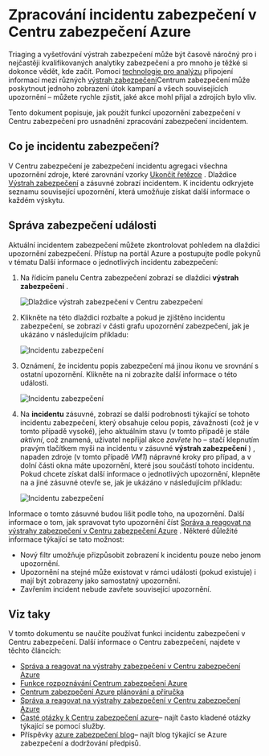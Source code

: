 <properties
   pageTitle="Zpracování incidentu zabezpečení v Centru zabezpečení Azure | Microsoft Azure"
   description="Tento dokument vám pomůže při používání funkcí Centrum zabezpečení Azure zpracovávání zabezpečení incidentem."
   services="security-center"
   documentationCenter="na"
   authors="YuriDio"
   manager="swadhwa"
   editor=""/>

<tags
   ms.service="security-center"
   ms.topic="hero-article"
   ms.devlang="na"
   ms.tgt_pltfrm="na"
   ms.workload="na"
   ms.date="10/18/2016"
   ms.author="yurid"/>

# <a name="handling-security-incident-in-azure-security-center"></a>Zpracování incidentu zabezpečení v Centru zabezpečení Azure 
Triaging a vyšetřování výstrah zabezpečení může být časově náročný pro i nejčastěji kvalifikovaných analytiky zabezpečení a pro mnoho je těžké si dokonce vědět, kde začít. Pomocí [technologie pro analýzu](security-center-detection-capabilities.md) připojení informací mezi různých [výstrah zabezpečení](security-center-managing-and-responding-alerts.md)Centrum zabezpečení může poskytnout jednoho zobrazení útok kampaní a všech souvisejících upozornění – můžete rychle zjistit, jaké akce mohl přijal a zdrojích bylo vliv.

Tento dokument popisuje, jak použít funkcí upozornění zabezpečení v Centru zabezpečení pro usnadnění zpracování zabezpečení incidentem.


## <a name="what-is-a-security-incident"></a>Co je incidentu zabezpečení?

V Centru zabezpečení je zabezpečení incidentu agregaci všechna upozornění zdroje, které zarovnání vzorky [Ukončit řetězce](https://blogs.technet.microsoft.com/office365security/addressing-your-cxos-top-five-cloud-security-concerns/) . Dlaždice [Výstrah zabezpečení](security-center-managing-and-responding-alerts.md) a zásuvné zobrazí incidentem. K incidentu odkryjete seznamu související upozornění, která umožňuje získat další informace o každém výskytu.

## <a name="managing-security-incidents"></a>Správa zabezpečení události

Aktuální incidentem zabezpečení můžete zkontrolovat pohledem na dlaždici upozornění zabezpečení. Přístup na portál Azure a postupujte podle pokynů v tématu Další informace o jednotlivých incidentu zabezpečení:

1. Na řídicím panelu Centra zabezpečení zobrazí se dlaždici **výstrah zabezpečení** .

    ![Dlaždice výstrah zabezpečení v Centru zabezpečení](./media/security-center-incident/security-center-incident-fig1.png)

2.  Klikněte na této dlaždici rozbalte a pokud je zjištěno incidentu zabezpečení, se zobrazí v části grafu upozornění zabezpečení, jak je ukázáno v následujícím příkladu:

    ![Incidentu zabezpečení](./media/security-center-incident/security-center-incident-fig2.png)

3.  Oznámení, že incidentu popis zabezpečení má jinou ikonu ve srovnání s ostatní upozornění. Klikněte na ni zobrazíte další informace o této události.

    ![Incidentu zabezpečení](./media/security-center-incident/security-center-incident-fig3.png)

4.  Na **incidentu** zásuvné, zobrazí se další podrobnosti týkající se tohoto incidentu zabezpečení, který obsahuje celou popis, závažnosti (což je v tomto případě vysoké), jeho aktuálním stavu (v tomto případě je stále *aktivní*, což znamená, uživatel nepřijal akce *zavřete* ho – stačí klepnutím pravým tlačítkem myši na incidentu v zásuvné **výstrah zabezpečení** ) , napaden zdroje (v tomto případě *VM1*) nápravné kroky pro případ, a v dolní části okna máte upozornění, které jsou součástí tohoto incidentu. Pokud chcete získat další informace o jednotlivých upozornění, klepněte na a jiné zásuvné otevře se, jak je ukázáno v následujícím příkladu:

    ![Incidentu zabezpečení](./media/security-center-incident/security-center-incident-fig4.png)

Informace o tomto zásuvné budou lišit podle toho, na upozornění. Další informace o tom, jak spravovat tyto upozornění číst [Správa a reagovat na výstrahy zabezpečení v Centru zabezpečení Azure](security-center-managing-and-responding-alerts.md) . Některé důležité informace týkající se tato možnost:

- Nový filtr umožňuje přizpůsobit zobrazení k incidentu pouze nebo jenom upozornění. 
- Upozornění na stejné může existovat v rámci události (pokud existuje) i mají být zobrazeny jako samostatný upozornění. 
- Zavřením incident nebude zavřete související upozornění.

## <a name="see-also"></a>Viz taky

V tomto dokumentu se naučíte používat funkci incidentu zabezpečení v Centru zabezpečení. Další informace o Centru zabezpečení, najdete v těchto článcích:

- [Správa a reagovat na výstrahy zabezpečení v Centru zabezpečení Azure](security-center-managing-and-responding-alerts.md)
- [Funkce rozpoznávání Centrum zabezpečení Azure](security-center-detection-capabilities.md)
- [Centrum zabezpečení Azure plánování a příručka](security-center-planning-and-operations-guide.md)
- [Správa a reagovat na výstrahy zabezpečení v Centru zabezpečení Azure](security-center-managing-and-responding-alerts.md)
- [Časté otázky k Centru zabezpečení azure](security-center-faq.md)– najít často kladené otázky týkající se pomocí služby.
- Příspěvky [azure zabezpečení blog](http://blogs.msdn.com/b/azuresecurity/)– najít blog týkající se Azure zabezpečení a dodržování předpisů.
